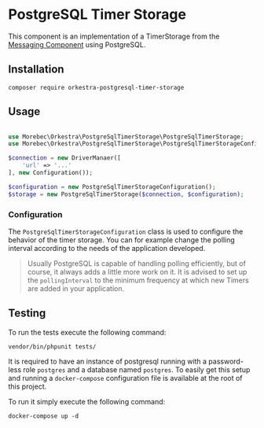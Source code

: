 # PostgreSQL Timer Storage
This component is an implementation of a TimerStorage from the [Messaging Component]()
using PostgreSQL.

## Installation

```shell
composer require orkestra-postgresql-timer-storage
```

## Usage

```php

use Morebec\Orkestra\PostgreSqlTimerStorage\PostgreSqlTimerStorage;
use Morebec\Orkestra\PostgreSqlTimerStorage\PostgreSqlTimerStorageConfiguration;

$connection = new DriverManaer([
    'url' => '...'
], new Configuration());

$configuration = new PostgreSqlTimerStorageConfiguration();
$storage = new PostgreSqlTimerStorage($connection, $configuration);
```

### Configuration
The `PostgreSqlTimerStorageConfiguration` class is used to configure the behavior of the timer storage.
You can for example change the polling interval according to the needs of the application developed.

> Usually PostgreSQL is capable of handling polling efficiently, but of course, it always adds
> a little more work on it. It is advised to set up the `pollingInterval` to the minimum frequency at which new Timers
> are added in your application.

## Testing
To run the tests execute the following command:
```shell
vendor/bin/phpunit tests/
```

It is required to have an instance of postgresql running with a password-less role `postgres` and a database named `postgres`.
To easily get this setup and running a `docker-compose` configuration file is available at the root of this project.

To run it simply execute the following command:

```shell
docker-compose up -d
```